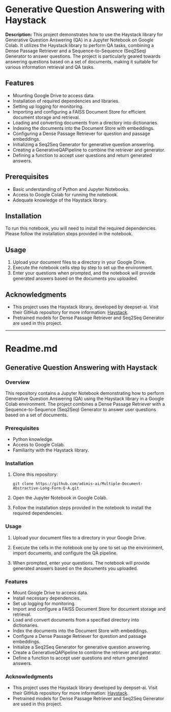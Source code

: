 # Generative Question Answering with Haystack

**Description:**
This project demonstrates how to use the Haystack library for Generative Question Answering (QA) in a Jupyter Notebook on Google Colab. It utilizes the Haystack library to perform QA tasks, combining a Dense Passage Retriever and a Sequence-to-Sequence (Seq2Seq) Generator to answer questions. The project is particularly geared towards answering questions based on a set of documents, making it suitable for various information retrieval and QA tasks.

## Features
- Mounting Google Drive to access data.
- Installation of required dependencies and libraries.
- Setting up logging for monitoring.
- Importing and configuring a FAISS Document Store for efficient document storage and retrieval.
- Loading and converting documents from a directory into dictionaries.
- Indexing the documents into the Document Store with embeddings.
- Configuring a Dense Passage Retriever for question and passage embeddings.
- Initializing a Seq2Seq Generator for generative question answering.
- Creating a GenerativeQAPipeline to combine the retriever and generator.
- Defining a function to accept user questions and return generated answers.

## Prerequisites
- Basic understanding of Python and Jupyter Notebooks.
- Access to Google Colab for running the notebook.
- Adequate knowledge of the Haystack library.

## Installation
To run this notebook, you will need to install the required dependencies. Please follow the installation steps provided in the notebook.

## Usage
1. Upload your document files to a directory in your Google Drive.
2. Execute the notebook cells step by step to set up the environment.
3. Enter your questions when prompted, and the notebook will provide generated answers based on the documents you uploaded.

## Acknowledgments
- This project uses the Haystack library, developed by deepset-ai. Visit their GitHub repository for more information: [Haystack](https://github.com/deepset-ai/haystack).
- Pretrained models for Dense Passage Retriever and Seq2Seq Generator are used in this project.

---

# Readme.md

## Generative Question Answering with Haystack

### Overview

This repository contains a Jupyter Notebook demonstrating how to perform Generative Question Answering (QA) using the Haystack library in a Google Colab environment. The project combines a Dense Passage Retriever with a Sequence-to-Sequence (Seq2Seq) Generator to answer user questions based on a set of documents.

### Prerequisites

- Python knowledge.
- Access to Google Colab.
- Familiarity with the Haystack library.

### Installation

1. Clone this repository:

   ```
   git clone https://github.com/adimis-ai/Multiple-Document-Abstractive-Long-Form-Q-A.git
   ```

2. Open the Jupyter Notebook in Google Colab.

3. Follow the installation steps provided in the notebook to install the required dependencies.

### Usage

1. Upload your document files to a directory in your Google Drive.

2. Execute the cells in the notebook one by one to set up the environment, import documents, and configure the QA pipeline.

3. When prompted, enter your questions. The notebook will provide generated answers based on the documents you uploaded.

### Features

- Mount Google Drive to access data.
- Install necessary dependencies.
- Set up logging for monitoring.
- Import and configure a FAISS Document Store for document storage and retrieval.
- Load and convert documents from a specified directory into dictionaries.
- Index the documents into the Document Store with embeddings.
- Configure a Dense Passage Retriever for question and passage embeddings.
- Initialize a Seq2Seq Generator for generative question answering.
- Create a GenerativeQAPipeline to combine the retriever and generator.
- Define a function to accept user questions and return generated answers.

### Acknowledgments

- This project uses the Haystack library developed by deepset-ai. Visit their GitHub repository for more information: [Haystack](https://github.com/deepset-ai/haystack).
- Pretrained models for Dense Passage Retriever and Seq2Seq Generator are used in this project.
